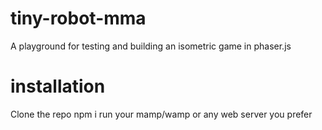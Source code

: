 # tiny-robot-mma
A playground for testing and building an isometric game in phaser.js


# installation
Clone the repo
npm i
run your mamp/wamp or any web server you prefer

